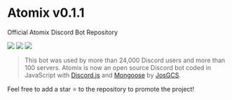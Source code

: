 # Atomix v0.1.1
Official Atomix Discord Bot Repository

[![](https://img.shields.io/badge/discord.js-v12.2.0-blue.svg?logo=npm)](https://github.com/discordjs)
[![](https://img.shields.io/badge/patreon-donate-orange.svg)](https://www.patreon.com/JosGCS)
[![](https://www.codefactor.io/repository/github/JosGCS/Atomix/badge)](https://www.codefactor.io/repository/github/JosGCS/Atomix)

> This bot was used by more than 24,000 Discord users and more than 100 servers.
Atomix is now an open source Discord bot coded in JavaScript with [Discord.js](https://discord.js.org) and [Mongoose](https://mongoosejs.com/docs/api.html) by [JosGCS](https://github.com/JosGCS).

Feel free to add a star ⭐ to the repository to promote the project!
